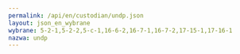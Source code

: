```yaml
---
permalink: /api/en/custodian/undp.json
layout: json_en_wybrane
wybrane: 5-2-1,5-2-2,5-c-1,16-6-2,16-7-1,16-7-2,17-15-1,17-16-1
nazwa: undp
---
```


